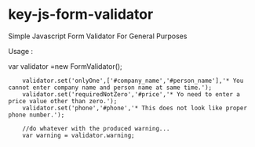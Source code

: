 # key-js-form-validator
Simple Javascript Form Validator For General Purposes



Usage : 

  var validator  =new FormValidator();

        validator.set('onlyOne',['#company_name','#person_name'],'* You cannot enter company name and person name at same time.');
        validator.set('requiredNotZero','#price','* Yo need to enter a price value other than zero.');
        validator.set('phone','#phone','* This does not look like proper phone number.');
        
        //do whatever with the produced warning...
        var warning = validator.warning;
        
        
